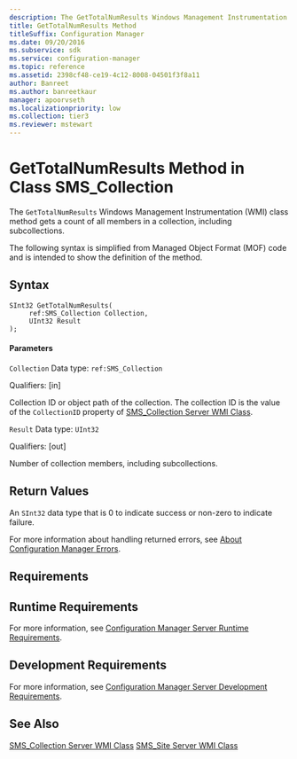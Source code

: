 ```yaml
---
description: The GetTotalNumResults Windows Management Instrumentation class method gets a count of all members in a collection, including subcollections.
title: GetTotalNumResults Method
titleSuffix: Configuration Manager
ms.date: 09/20/2016
ms.subservice: sdk
ms.service: configuration-manager
ms.topic: reference
ms.assetid: 2398cf48-ce19-4c12-8008-04501f3f8a11
author: Banreet
ms.author: banreetkaur
manager: apoorvseth
ms.localizationpriority: low
ms.collection: tier3
ms.reviewer: mstewart
---
```

# GetTotalNumResults Method in Class SMS_Collection
The `GetTotalNumResults` Windows Management Instrumentation (WMI) class method gets a count of all members in a collection, including subcollections.

 The following syntax is simplified from Managed Object Format (MOF) code and is intended to show the definition of the method.

## Syntax

```
SInt32 GetTotalNumResults(
     ref:SMS_Collection Collection,
     UInt32 Result
);
```

#### Parameters
 `Collection`
 Data type: `ref:SMS_Collection`

 Qualifiers: [in]

 Collection ID or object path of the collection. The collection ID is the value of the `CollectionID` property of [SMS_Collection Server WMI Class](../../../../../develop/reference/core/clients/collections/sms_collection-server-wmi-class.md).

 `Result`
 Data type: `UInt32`

 Qualifiers: [out]

 Number of collection members, including subcollections.

## Return Values
 An  `SInt32` data type that is 0 to indicate success or non-zero to indicate failure.

 For more information about handling returned errors, see [About Configuration Manager Errors](../../../../../develop/core/understand/about-configuration-manager-errors.md).

## Requirements

## Runtime Requirements
 For more information, see [Configuration Manager Server Runtime Requirements](../../../../../develop/core/reqs/server-runtime-requirements.md).

## Development Requirements
 For more information, see [Configuration Manager Server Development Requirements](../../../../../develop/core/reqs/server-development-requirements.md).

## See Also
 [SMS_Collection Server WMI Class](../../../../../develop/reference/core/clients/collections/sms_collection-server-wmi-class.md)
 [SMS_Site Server WMI Class](../../../../../develop/reference/core/servers/configure/sms_site-server-wmi-class.md)
